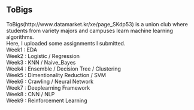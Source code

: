 <h2>
	ToBigs
</h2>
<div>
ToBigs(http://www.datamarket.kr/xe/page_SKdp53) is a union club where students from variety majors and campuses learn machine learning algorithms. <br>
Here, I uploaded some assignments I submitted. <br>
Week1 : EDA <br>
Week2 : Logistic / Regression<br>
Week3 : KNN / Naive_Bayes<br>
Week4 : Ensemble / Decision Tree / Clustering<br>
Week5 : Dimentionality Reduction / SVM<br>
Week6 : Crawling / Neural Network<br>
Week7 : Deeplearning Framework<br>
Week8 : CNN / NLP<br>
Week9 : Reinforcement Learning<br>
</div>
